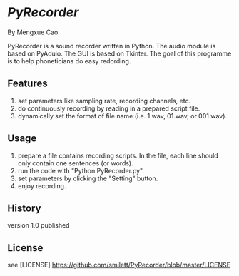 # _PyRecorder_

By Mengxue Cao

PyRecorder is a sound recorder written in Python. The audio module is based on PyAduio.
The GUI is based on Tkinter. The goal of this programme is to help phoneticians do easy redording.

## Features

1. set parameters like sampling rate, recording channels, etc.
2. do continuously recording by reading in a prepared script file.
3. dynamically set the format of file name (i.e. 1.wav, 01.wav, or 001.wav).

## Usage

1. prepare a file contains recording scripts. In the file, each line should only contain one sentences (or words). 
2. run the code with "Python PyRecorder.py".
3. set parameters by clicking the "Setting" button.
4. enjoy recording.

## History

version 1.0 published

## License

see [LICENSE] https://github.com/smilett/PyRecorder/blob/master/LICENSE